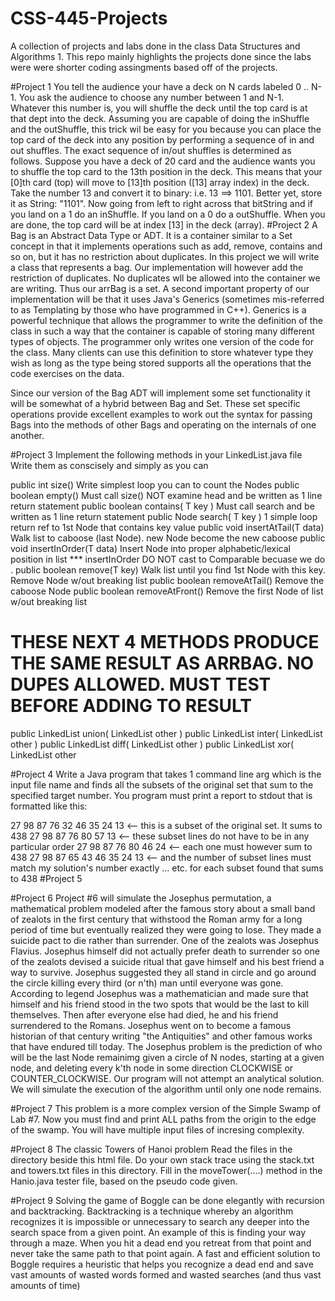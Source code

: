 # CSS-445-Projects
A collection of projects and labs done in the class Data Structures and Algorithms 1. This repo mainly highlights the projects done since the labs were were shorter coding assingments based off of the projects.

#Project 1
You tell the audience your have a deck on N cards labeled 0 .. N-1. You ask the audience to choose any number between 1 and N-1. Whatever this number is, you will shuffle the deck until the top card is at that dept into the deck. Assuming you are capable of doing the inShuffle and the outShuffle, this trick wil be easy for you because you can place the top card of the deck into any position by performing a sequence of in and out shuffles. The exact sequence of in/out shuffles is determined as follows. Suppose you have a deck of 20 card and the audience wants you to shuffle the top card to the 13th position in the deck. This means that your [0]th card (top) will move to [13]th position ([13] array index) in the deck. Take the number 13 and convert it to binary: i.e. 13 ==> 1101. Better yet, store it as String: "1101". Now going from left to right across that bitString and if you land on a 1 do an inShuffle. If you land on a 0 do a outShuffle. When you are done, the top card will be at index [13] in the deck (array).
#Project 2
A Bag is an Abstract Data Type or ADT. It is a container similar to a Set concept in that it implements operations such as add, remove, contains and so on, but it has no restriction about duplicates. In this project we will write a class that represents a bag. Our implementation will however add the restriction of duplicates. No duplicates wll be allowed into the container we are writing. Thus our arrBag is a set. A second important property of our implementation will be that it uses Java's Generics (sometimes mis-referred to as Templating by those who have programmed in C++). Generics is a powerful technique that allows the programmer to write the definition of the class in such a way that the container is capable of storing many different types of objects. The programmer only writes one version of the code for the class. Many clients can use this definition to store whatever type they wish as long as the type being stored supports all the operations that the code exercises on the data.

Since our version of the Bag ADT will implement some set functionality it will be somewhat of a hybrid between Bag and Set. These set specific operations provide excellent examples to work out the syntax for passing Bags into the methods of other Bags and operating on the internals of one another.

#Project 3
Implement the following methods in your LinkedList.java file
Write them as conscisely and simply as you can

public int size() Write simplest loop you can to count the Nodes
public boolean empty() Must call size() NOT examine head and be written as 1 line return statement
public boolean contains( T key ) Must call search and be written as 1 line return statement
public Node<T> search( T key ) 1 simple loop return ref to 1st Node that contains key value
public void insertAtTail(T data) Walk list to caboose (last Node). new Node become the new caboose
public void insertInOrder(T data) Insert Node into proper alphabetic/lexical position in list
*** insertInOrder DO NOT cast to Comparable becuase we do .
public boolean remove(T key) Walk list until you find 1st Node with this key. Remove Node w/out breaking list
public boolean removeAtTail() Remove the caboose Node
public boolean removeAtFront() Remove the first Node of list w/out breaking list
# THESE NEXT 4 METHODS PRODUCE THE SAME RESULT AS ARRBAG. NO DUPES ALLOWED. MUST TEST BEFORE ADDING TO RESULT
public LinkedList<T> union( LinkedList<T> other )
public LinkedList<T> inter( LinkedList<T> other )
public LinkedList<T> diff( LinkedList<T> other )
public LinkedList<T> xor( LinkedList<T> other 
  
#Project 4
Write a Java program that takes 1 command line arg which is the input file name and finds all the subsets of the original set that sum to the specified target number. You program must print a report to stdout that is formatted like this:

27 98 87 76 32 46 35 24 13                           <-- this is a subset of the original set. It sums to 438
27 98 87 76 80 57 13                                 <-- these subset lines do not have to be in any particular order
27 98 87 76 80 46 24                                 <-- each one must however sum to 438
27 98 87 65 43 46 35 24 13                           <-- and the number of subset lines must match my solution's number exactly
... etc. for each subset found that sums to  438
#Project 5
 
#Project 6
Project #6 will simulate the Josephus permutation, a mathematical problem modeled after the famous story about a small band of zealots in the first century that withstood the Roman army for a long period of time but eventually realized they were going to lose. They made a suicide pact to die rather than surrender. One of the zealots was Josephus Flavius. Josephus himself did not actually prefer death to surrender so one of the zealots devised a suicide ritual that gave himself and his best friend a way to survive. Josephus suggested they all stand in circle and go around the circle killing every third (or n'th) man until everyone was gone. According to legend Josephus was a mathematician and made sure that himself and his friend stood in the two spots that would be the last to kill themselves. Then after everyone else had died, he and his friend surrendered to the Romans. Josephus went on to become a famous historian of that century writing "the Antiquities" and other famous works that have endured till today. The Josephus problem is the prediction of who will be the last Node remainimg given a circle of N nodes, starting at a given node, and deleting every k'th node in some direction CLOCKWISE or COUNTER_CLOCKWISE. Our program will not attempt an analytical solution. We will simulate the execution of the algorithm until only one node remains.
  
#Project 7
This problem is a more complex version of the Simple Swamp of Lab #7. Now you must find and print ALL paths from the origin to the edge of the swamp. You will have multiple input files of incresing complexity.
  
#Project 8
The classic Towers of Hanoi problem
Read the files in the directory beside this html file.
Do your own stack trace using the stack.txt and towers.txt files in this directory.
Fill in the moveTower(....) method in the Hanio.java tester file, based on the pseudo code given.
  
#Project 9
Solving the game of Boggle can be done elegantly with recursion and backtracking. Backtracking is a technique whereby an algorithm recognizes it is impossible or unnecessary to search any deeper into the search space from a given point. An example of this is finding your way through a maze. When you hit a dead end you retreat from that point and never take the same path to that point again. A fast and efficient solution to Boggle requires a heuristic that helps you recognize a dead end and save vast amounts of wasted words formed and wasted searches (and thus vast amounts of time)
